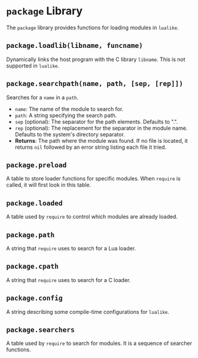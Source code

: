 # `package` Library

The `package` library provides functions for loading modules in `lualike`.

## `package.loadlib(libname, funcname)`

Dynamically links the host program with the C library `libname`. This is not supported in `lualike`.

## `package.searchpath(name, path, [sep, [rep]])`

Searches for a `name` in a `path`.

-   `name`: The name of the module to search for.
-   `path`: A string specifying the search path.
-   `sep` (optional): The separator for the path elements. Defaults to ".".
-   `rep` (optional): The replacement for the separator in the module name. Defaults to the system's directory separator.
-   **Returns**: The path where the module was found. If no file is located, it returns `nil` followed by an error string listing each file it tried.

## `package.preload`

A table to store loader functions for specific modules. When `require` is called, it will first look in this table.

## `package.loaded`

A table used by `require` to control which modules are already loaded.

## `package.path`

A string that `require` uses to search for a Lua loader.

## `package.cpath`

A string that `require` uses to search for a C loader.

## `package.config`

A string describing some compile-time configurations for `lualike`.

## `package.searchers`

A table used by `require` to search for modules. It is a sequence of searcher functions.